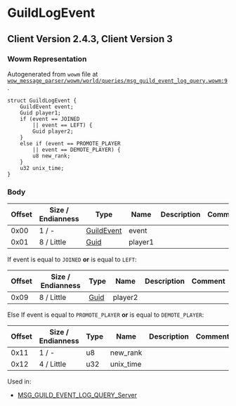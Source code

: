 # GuildLogEvent

## Client Version 2.4.3, Client Version 3

### Wowm Representation

Autogenerated from `wowm` file at [`wow_message_parser/wowm/world/queries/msg_guild_event_log_query.wowm:9`](https://github.com/gtker/wow_messages/tree/main/wow_message_parser/wowm/world/queries/msg_guild_event_log_query.wowm#L9).
```rust,ignore
struct GuildLogEvent {
    GuildEvent event;
    Guid player1;
    if (event == JOINED
        || event == LEFT) {
        Guid player2;
    }
    else if (event == PROMOTE_PLAYER
        || event == DEMOTE_PLAYER) {
        u8 new_rank;
    }
    u32 unix_time;
}
```
### Body

| Offset | Size / Endianness | Type | Name | Description | Comment |
| ------ | ----------------- | ---- | ---- | ----------- | ------- |
| 0x00 | 1 / - | [GuildEvent](guildevent.md) | event |  |  |
| 0x01 | 8 / Little | [Guid](../spec/packed-guid.md) | player1 |  |  |

If event is equal to `JOINED` **or** 
is equal to `LEFT`:

| Offset | Size / Endianness | Type | Name | Description | Comment |
| ------ | ----------------- | ---- | ---- | ----------- | ------- |
| 0x09 | 8 / Little | [Guid](../spec/packed-guid.md) | player2 |  |  |

Else If event is equal to `PROMOTE_PLAYER` **or** 
is equal to `DEMOTE_PLAYER`:

| Offset | Size / Endianness | Type | Name | Description | Comment |
| ------ | ----------------- | ---- | ---- | ----------- | ------- |
| 0x11 | 1 / - | u8 | new_rank |  |  |
| 0x12 | 4 / Little | u32 | unix_time |  |  |


Used in:
* [MSG_GUILD_EVENT_LOG_QUERY_Server](msg_guild_event_log_query_server.md)

